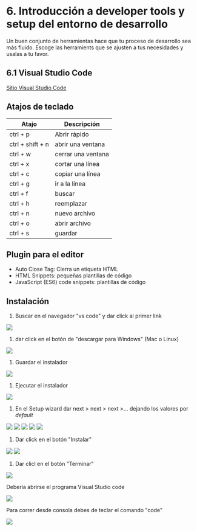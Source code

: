 # 6. Introducción a developer tools y setup del entorno de desarrollo
Un buen conjunto de herramientas hace que tu proceso de desarrollo sea más fluido.
Escoge las herramients que se ajusten a tus necesidades y usalas a tu favor.

## 6.1 Visual Studio Code

[Sitio Visual Studio Code](https://code.visualstudio.com/)

## Atajos de teclado

| Atajo | Descripción|
| --- | ---|
| ctrl + p | Abrir rápido|
| ctrl + shift + n | abrir una ventana|
| ctrl + w | cerrar una ventana |
| ctrl + x | cortar una línea|
| ctrl + c | copiar una línea|
| ctrl + g | ir a la línea|
| ctrl + f | buscar|
| ctrl + h | reemplazar|
| ctrl + n | nuevo archivo|
| ctrl + o | abrir archivo|
| ctrl + s | guardar|

## Plugin para el editor

* Auto Close Tag: Cierra un etiqueta HTML
* HTML Snippets: pequeñas plantillas de código
* JavaScript (ES6) code snippets: plantillas de código

## Instalación

1. Buscar en el navegador "vs code" y dar click al primer link
<img src="./images/vs1.png"/>

1. dar click en el botón de "descargar para Windows" (Mac o Linux)
<img src="./images/vs2.png"/>

1. Guardar el instalador
<img src="./images/vs3.png"/>

1. Ejecutar el instalador
<img src="./images/vs4.png"/>

1. En el Setup wizard dar next > next > next >... dejando los valores por _default_
<img src="./images/vs5.png"/>

<img src="./images/vs6.png"/>

<img src="./images/vs7.png"/>

<img src="./images/vs8.png"/>

<img src="./images/vs9.png"/>


1. Dar click en el botón "Instalar"

<img src="./images/vs10.png"/>
<img src="./images/vs11.png"/>

1. Dar clicl en el botón "Terminar"
<img src="./images/vs12.png"/>

Debería abrirse el programa Visual Studio code

<img src="./images/vs13.png"/>

Para correr desde consola debes de teclar el comando "code"

<img src="./images/vs14.png"/>
